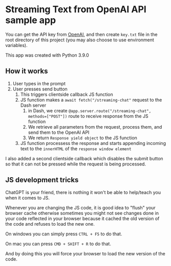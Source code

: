 # Streaming Text from OpenAI API sample app

You can get the API key from [OpenAI](https://platform.openai.com/account/api-keys), and then create `key.txt` file in the root directory of this project (you may also choose to use environment variables).

This app was created with Python 3.9.0

## How it works

1. User types in the prompt
2. User presses send button
    1. This triggers clientside callback JS function
    2. JS function makes a `await fetch("/streaming-chat"` request to the Dash server
        1. in Dash, we create `@app.server.route("/streaming-chat", methods=["POST"])` route to receive response from the JS function
        2. We retrieve all parameters from the request, process them, and send them to the OpenAI API
        3. We return `Response yield object` to the JS function
    3. JS function processess the response and starts appending incoming text to the `innerHTML` of the `response window element`

I also added a second clientside callback which disables the submit button so that it can not be pressed while the request is being processed.


## JS development tricks

ChatGPT is your friend, there is nothing it won't be able to help/teach you when it comes to JS.

Whenever you are changing the JS code, it is good idea to "flush" your browser cache otherwise sometimes you might not see changes done in your code reflected in your browser because it cached the old version of the code and refuses to load the new one.

On windows you can simply press `CTRL + F5` to do that.

On mac you can press `CMD + SHIFT + R` to do that.

And by doing this you will force your browser to load the new version of the code.
